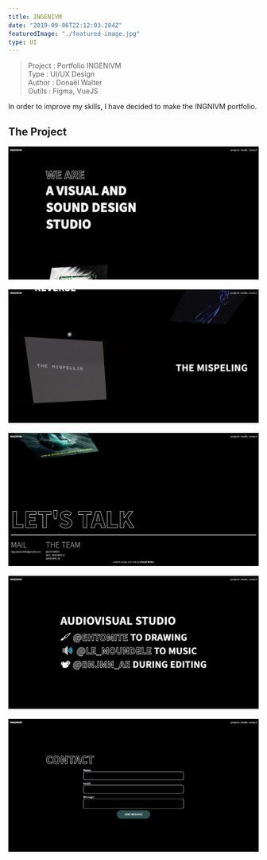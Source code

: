 ```yaml
---
title: INGENIVM
date: "2019-09-06T22:12:03.284Z"
featuredImage: "./featured-image.jpg"
type: UI
---
```


> Project : Portfolio INGENIVM <br>
> Type : UI/UX Design <br>
> Author : Donaël Walter<br>
> Outils : Figma, VueJS

<div class="introP">
  In order to improve my skills, I have decided to make the INGNIVM portfolio.
</div>

## The Project
![Loader](./c1-min.png)
<br></br>
![Loader](./c2-min.png)
<br></br>
![Loader](./c3-min.png)
<br></br>
![Loader](./c4-min.png)
<br></br>
![Loader](./c5-min.png)
